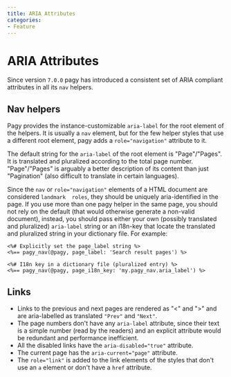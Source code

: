 ```yaml
---
title: ARIA Attributes
categories: 
- Feature
---
```


# ARIA Attributes

Since version `7.0.0` pagy has introduced a consistent set of ARIA compliant attributes in all its `nav` helpers.

## Nav helpers

Pagy provides the instance-customizable `aria-label` for the root element of the helpers. It is usually a `nav` element, but for the few helper styles that use a different root element, pagy adds a `role="navigation"` attribute to it. 

The default string for the `aria-label` of the root element is "Page"/"Pages". It is translated and pluralized according to the total page number. "Page"/"Pages" is arguably a better description of its content than just "Pagination" (also difficult to translate in certain languages).

Since the `nav` or `role="navigation"` elements of a HTML document are considered `landmark  roles`, they should be uniquely aria-identified in the page. If you use more than one pagy helper in the same page, you should not rely on the default (that would otherwise generate a non-valid document), instead, you should pass either your own (possibly translated and pluralized) `aria-label` string or an i18n-key that locate the translated and pluralized string in your dictionary file. For example:

```erb
<%# Explicitly set the page_label string %> 
<%== pagy_nav(@pagy, page_label: 'Search result pages') %>

<%# I18n key in a dictionary file (pluralized entry) %>
<%== pagy_nav(@pagy, page_i18n_key: 'my.pagy_nav.aria_label') %>
```
## Links

- Links to the previous and next pages are rendered as "&lt;" and "&gt;" and are aria-labelled as translated `"Prev"` and `"Next"`.
- The page numbers don't have any `aria-label` attribute, since their text is a simple number (read by the readers) and an explicit attribute would be redundant and performance inefficient.
- All the disabled links have the `aria-disabled="true"` attribute.
- The current page has the `aria-current="page"` attribute.
- The `role="link"` is added to the link elements of the styles that don't use an `a` element or don't have a `href` attribute.
